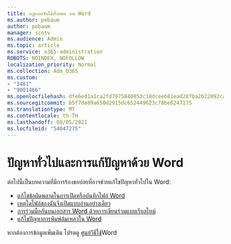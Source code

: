 ```yaml
---
title: กฎแบบจับได้ทั้งหมด บน Word
ms.author: pebaum
author: pebaum
manager: scotv
ms.audience: Admin
ms.topic: article
ms.service: o365-administration
ROBOTS: NOINDEX, NOFOLLOW
localization_priority: Normal
ms.collection: Adm_O365
ms.custom:
- "3481"
- "9001466"
ms.openlocfilehash: dfe6ed1a1ca2fd7975840853c18dcee681ead28fba2b22092ca7edee925c8a62
ms.sourcegitcommit: b5f7da89a650d2915dc652449623c78be6247175
ms.translationtype: MT
ms.contentlocale: th-TH
ms.lasthandoff: 08/05/2021
ms.locfileid: "54047275"
---
```

# <a name="common-issues-and-resolutions-with-word"></a>ปัญหาทั่วไปและการแก้ปัญหาด้วย Word

ต่อไปนี้เป็นบทความที่มีการร้องขอบ่อยที่อาจช่วยแก้ไขปัญหาทั่วไปใน Word:

- [แก้ไขข้อผิดพลาดในการเปิดหรือบันทึกไฟล์ Word](https://docs.microsoft.com/alchemyinsights/errors-opening-or-saving-files)
- [เหตุใดไฟล์ของฉันจึงเปิดแบบอ่านอย่างเดียว](https://support.office.com/article/why-did-my-file-open-read-only-3ab4b792-da50-4b38-8628-14c64e1f1d15)
- [การร่วมมือกันบนเอกสาร Word ด้วยการเขียนร่วมแบบเรียลไทม์](https://support.office.com/article/collaborate-on-word-documents-with-real-time-co-authoring-7dd3040c-3f30-4fdd-bab0-8586492a1f1d?wt.mc_id=fsn_word_share_and_coauthor)
- [แก้ไขปัญหาการพิมพ์ล้มเหลวใน Word](https://docs.microsoft.com/office/troubleshoot/word/print-failures-in-word)

หากต้องการข้อมูลเพิ่มเติม โปรดดู [ศูนย์วิธีใช้](https://support.office.com/word)Word
